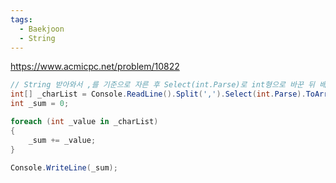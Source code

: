 ```yaml
---
tags:
  - Baekjoon
  - String
---
```

https://www.acmicpc.net/problem/10822
```C#
// String 받아와서 ,를 기준으로 자른 후 Select(int.Parse)로 int형으로 바꾼 뒤 배열로 반환
int[] _charList = Console.ReadLine().Split(',').Select(int.Parse).ToArray();
int _sum = 0;

foreach (int _value in _charList)
{
    _sum += _value;
}

Console.WriteLine(_sum);
```